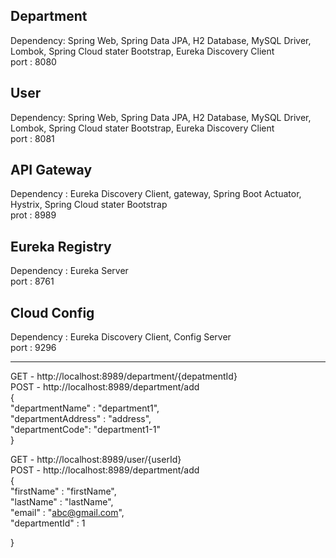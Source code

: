 Department
------------  
Dependency: Spring Web, Spring Data JPA, H2 Database, MySQL Driver, Lombok, Spring Cloud stater Bootstrap, Eureka Discovery Client    
port : 8080  

User
-----
Dependency: Spring Web, Spring Data JPA, H2 Database, MySQL Driver, Lombok, Spring Cloud stater Bootstrap,  Eureka Discovery Client    
port : 8081  

API Gateway
------------ 
Dependency : Eureka Discovery Client, gateway, Spring Boot Actuator, Hystrix, Spring Cloud stater Bootstrap  
prot : 8989  

Eureka Registry
---------------- 
Dependency : Eureka Server  
port : 8761  

Cloud Config
-------------
Dependency : Eureka Discovery Client, Config Server  
port : 9296  

--------------------------------------------------------------------

GET - http://localhost:8989/department/{depatmentId}  
POST - http://localhost:8989/department/add  
{  
    "departmentName" : "department1",  
    "departmentAddress" : "address",  
    "departmentCode": "department1-1"  
} 

GET - http://localhost:8989/user/{userId}  
POST - http://localhost:8989/department/add  
{  
    "firstName" : "firstName",  
    "lastName" : "lastName",  
    "email" : "abc@gmail.com",  
    "departmentId" : 1  

}


